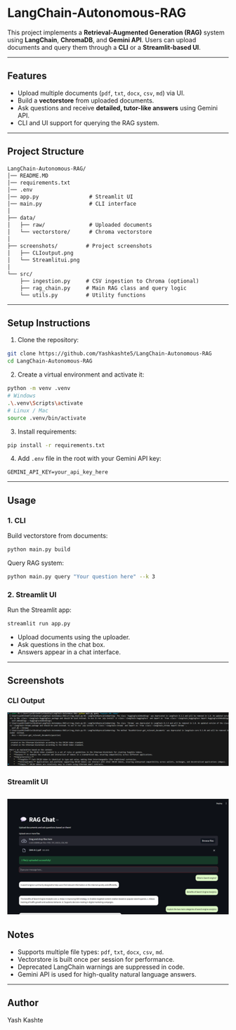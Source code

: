 # LangChain-Autonomous-RAG

This project implements a **Retrieval-Augmented Generation (RAG)** system using **LangChain**, **ChromaDB**, and **Gemini API**. Users can upload documents and query them through a **CLI** or a **Streamlit-based UI**.

---

## Features

- Upload multiple documents (`pdf`, `txt`, `docx`, `csv`, `md`) via UI.
- Build a **vectorstore** from uploaded documents.
- Ask questions and receive **detailed, tutor-like answers** using Gemini API.
- CLI and UI support for querying the RAG system.

---

## Project Structure

```
LangChain-Autonomous-RAG/
│── README.MD
│── requirements.txt
│── .env
│── app.py                # Streamlit UI
│── main.py               # CLI interface
│
├── data/
│   ├── raw/              # Uploaded documents
│   └── vectorstore/      # Chroma vectorstore
│
├── screenshots/         # Project screenshots
│   ├── CLIoutput.png
│   └── Streamlitui.png
│
└── src/
    ├── ingestion.py     # CSV ingestion to Chroma (optional)
    ├── rag_chain.py     # Main RAG class and query logic
    └── utils.py         # Utility functions
```

---

## Setup Instructions

1. Clone the repository:

```bash
git clone https://github.com/Yashkashte5/LangChain-Autonomous-RAG
cd LangChain-Autonomous-RAG
```

2. Create a virtual environment and activate it:

```bash
python -m venv .venv
# Windows
.\.venv\Scripts\activate
# Linux / Mac
source .venv/bin/activate
```

3. Install requirements:

```bash
pip install -r requirements.txt
```

4. Add `.env` file in the root with your Gemini API key:

```
GEMINI_API_KEY=your_api_key_here
```

---

## Usage

### 1. CLI

Build vectorstore from documents:

```bash
python main.py build
```

Query RAG system:

```bash
python main.py query "Your question here" --k 3
```

### 2. Streamlit UI

Run the Streamlit app:

```bash
streamlit run app.py
```

- Upload documents using the uploader.
- Ask questions in the chat box.
- Answers appear in a chat interface.

---

## Screenshots

### CLI Output
![CLI Output](screenshots/CLIoutput.png)

### Streamlit UI
![Streamlit UI](screenshots/Streamlitui.png)
---

## Notes

- Supports multiple file types: `pdf`, `txt`, `docx`, `csv`, `md`.
- Vectorstore is built once per session for performance.
- Deprecated LangChain warnings are suppressed in code.
- Gemini API is used for high-quality natural language answers.

---

## Author

Yash Kashte

